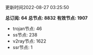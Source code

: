 更新时间2022-08-27 03:25:50

**总订阅: 64**
**总节点: 8832**
**有效节点: 1907**
- trojan节点: 46
- ss节点: 238
- v2ray节点: 1622
- ssr节点: 1
